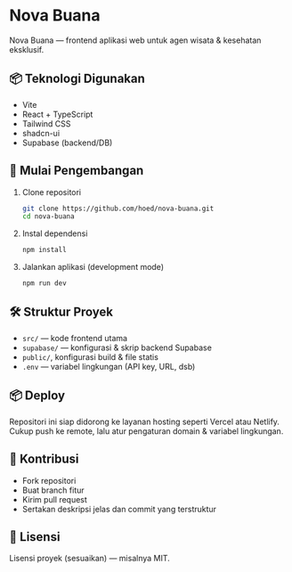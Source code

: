 
# Nova Buana

Nova Buana — frontend aplikasi web untuk agen wisata & kesehatan eksklusif.

## 📦 Teknologi Digunakan

- Vite  
- React + TypeScript  
- Tailwind CSS  
- shadcn-ui  
- Supabase (backend/DB)  

## 🚀 Mulai Pengembangan

1. Clone repositori  
   ```bash
   git clone https://github.com/hoed/nova-buana.git
   cd nova-buana

2. Instal dependensi

   ```bash
   npm install
   ```
3. Jalankan aplikasi (development mode)

   ```bash
   npm run dev
   ```

## 🛠 Struktur Proyek

* `src/` — kode frontend utama
* `supabase/` — konfigurasi & skrip backend Supabase
* `public/`, konfigurasi build & file statis
* `.env` — variabel lingkungan (API key, URL, dsb)

## 📦 Deploy

Repositori ini siap didorong ke layanan hosting seperti Vercel atau Netlify. Cukup push ke remote, lalu atur pengaturan domain & variabel lingkungan.

## 👥 Kontribusi

* Fork repositori
* Buat branch fitur
* Kirim pull request
* Sertakan deskripsi jelas dan commit yang terstruktur

## 📄 Lisensi

Lisensi proyek (sesuaikan) — misalnya MIT.
